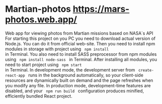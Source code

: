 # Martian-photos https://mars-photos.web.app/
 Web app for viewing photos from Martian missions based on NASA`s API
 For starting this project on you PC you need to download actual version of Node.js. You can do it from official web-site. 
 Then you need to install npm modules in storage with project using <code> npm install </code> in Terminal. You also need to install SASS preprocessor from npm modules using <code> npm install node-sass </code> in Terminal. After installing all modules, you need to start project using <code> npm start </code> in Terminal.
 In development mode, the development server from <code> create-react-app </code> runs in the background automatically, so your client-side resources are dynamically built on demand and the page refreshes when you modify any file.
 In production mode, development-time features are disabled, and your <code> npm run build </code> configuration produces minified, efficiently bundled React project.
